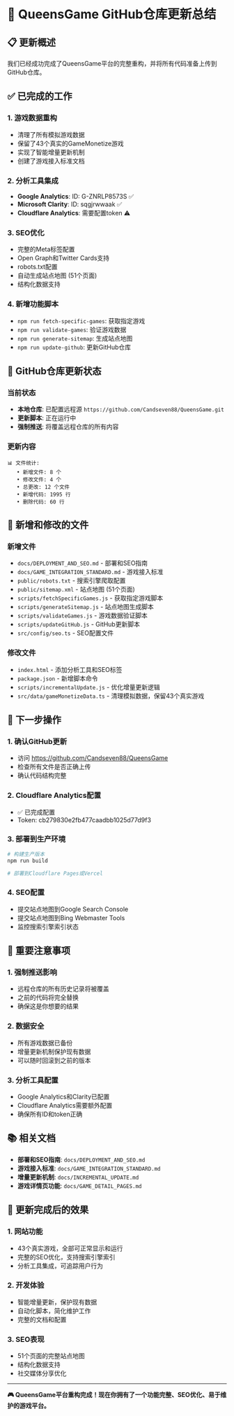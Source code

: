 # 🚀 QueensGame GitHub仓库更新总结

## 📋 更新概述

我们已经成功完成了QueensGame平台的完整重构，并将所有代码准备上传到GitHub仓库。

## ✅ 已完成的工作

### 1. **游戏数据重构**
- 清理了所有模拟游戏数据
- 保留了43个真实的GameMonetize游戏
- 实现了智能增量更新机制
- 创建了游戏接入标准文档

### 2. **分析工具集成**
- **Google Analytics**: ID: G-ZNRLP8573S ✅
- **Microsoft Clarity**: ID: sqgjrwwaak ✅
- **Cloudflare Analytics**: 需要配置token ⚠️

### 3. **SEO优化**
- 完整的Meta标签配置
- Open Graph和Twitter Cards支持
- robots.txt配置
- 自动生成站点地图 (51个页面)
- 结构化数据支持

### 4. **新增功能脚本**
- `npm run fetch-specific-games`: 获取指定游戏
- `npm run validate-games`: 验证游戏数据
- `npm run generate-sitemap`: 生成站点地图
- `npm run update-github`: 更新GitHub仓库

## 🔄 GitHub仓库更新状态

### 当前状态
- **本地仓库**: 已配置远程源 `https://github.com/Candseven88/QueensGame.git`
- **更新脚本**: 正在运行中
- **强制推送**: 将覆盖远程仓库的所有内容

### 更新内容
```
📊 文件统计:
   • 新增文件: 8 个
   • 修改文件: 4 个
   • 总更改: 12 个文件
   • 新增代码: 1995 行
   • 删除代码: 60 行
```

## 📁 新增和修改的文件

### 新增文件
- `docs/DEPLOYMENT_AND_SEO.md` - 部署和SEO指南
- `docs/GAME_INTEGRATION_STANDARD.md` - 游戏接入标准
- `public/robots.txt` - 搜索引擎爬取配置
- `public/sitemap.xml` - 站点地图 (51个页面)
- `scripts/fetchSpecificGames.js` - 获取指定游戏脚本
- `scripts/generateSitemap.js` - 站点地图生成脚本
- `scripts/validateGames.js` - 游戏数据验证脚本
- `scripts/updateGitHub.js` - GitHub更新脚本
- `src/config/seo.ts` - SEO配置文件

### 修改文件
- `index.html` - 添加分析工具和SEO标签
- `package.json` - 新增脚本命令
- `scripts/incrementalUpdate.js` - 优化增量更新逻辑
- `src/data/gameMonetizeData.ts` - 清理模拟数据，保留43个真实游戏

## 🎯 下一步操作

### 1. **确认GitHub更新**
- 访问 https://github.com/Candseven88/QueensGame
- 检查所有文件是否正确上传
- 确认代码结构完整

### 2. **Cloudflare Analytics配置**
- ✅ 已完成配置
- Token: cb279830e2fb477caadbb1025d77d9f3

### 3. **部署到生产环境**
```bash
# 构建生产版本
npm run build

# 部署到Cloudflare Pages或Vercel
```

### 4. **SEO配置**
- 提交站点地图到Google Search Console
- 提交站点地图到Bing Webmaster Tools
- 监控搜索引擎索引状态

## 🚨 重要注意事项

### 1. **强制推送影响**
- 远程仓库的所有历史记录将被覆盖
- 之前的代码将完全替换
- 确保这是你想要的结果

### 2. **数据安全**
- 所有游戏数据已备份
- 增量更新机制保护现有数据
- 可以随时回滚到之前的版本

### 3. **分析工具配置**
- Google Analytics和Clarity已配置
- Cloudflare Analytics需要额外配置
- 确保所有ID和token正确

## 📚 相关文档

- **部署和SEO指南**: `docs/DEPLOYMENT_AND_SEO.md`
- **游戏接入标准**: `docs/GAME_INTEGRATION_STANDARD.md`
- **增量更新机制**: `docs/INCREMENTAL_UPDATE.md`
- **游戏详情页功能**: `docs/GAME_DETAIL_PAGES.md`

## 🎉 更新完成后的效果

### 1. **网站功能**
- 43个真实游戏，全部可正常显示和运行
- 完整的SEO优化，支持搜索引擎索引
- 分析工具集成，可追踪用户行为

### 2. **开发体验**
- 智能增量更新，保护现有数据
- 自动化脚本，简化维护工作
- 完整的文档和配置

### 3. **SEO表现**
- 51个页面的完整站点地图
- 结构化数据支持
- 社交媒体分享优化

---

**🎮 QueensGame平台重构完成！现在你拥有了一个功能完整、SEO优化、易于维护的游戏平台。** 